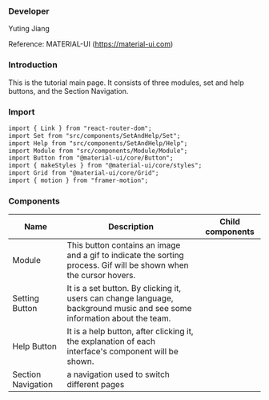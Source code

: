 
### **Developer**
Yuting Jiang

Reference: MATERIAL-UI (https://material-ui.com)



###  **Introduction**

This is the tutorial main page. It consists of three modules, set and help buttons, and the Section Navigation.

###  **Import**

```html
import { Link } from "react-router-dom";
import Set from "src/components/SetAndHelp/Set";
import Help from "src/components/SetAndHelp/Help";
import Module from "src/components/Module/Module";
import Button from "@material-ui/core/Button";
import { makeStyles } from "@material-ui/core/styles";
import Grid from "@material-ui/core/Grid";
import { motion } from "framer-motion";
```

###  **Components**

| Name | Description | Child components |
| ---- | ----------- | ---------------- |
| Module |    This button contains an image and a gif to indicate the sorting process. Gif will be shown when the cursor hovers.    |                 |   
| Setting Button |    It is a set button. By clicking it, users can change language, background music and see some information about the team.      |         |
| Help Button |    It is a help button, after clicking it, the explanation of each interface's component will be shown.      |              |
| Section Navigation  |    a navigation used to switch different pages    |               | 

